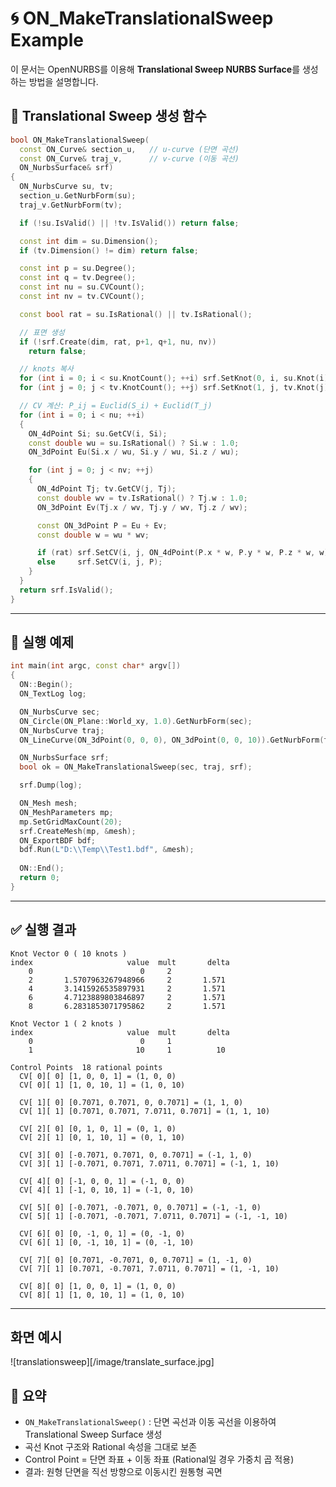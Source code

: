# 🌀 ON_MakeTranslationalSweep Example

이 문서는 OpenNURBS를 이용해 **Translational Sweep NURBS Surface**를
생성하는 방법을 설명합니다.

## 📐 Translational Sweep 생성 함수

``` cpp
bool ON_MakeTranslationalSweep(
  const ON_Curve& section_u,   // u-curve (단면 곡선)
  const ON_Curve& traj_v,      // v-curve (이동 곡선)
  ON_NurbsSurface& srf)
{
  ON_NurbsCurve su, tv;
  section_u.GetNurbForm(su);
  traj_v.GetNurbForm(tv);

  if (!su.IsValid() || !tv.IsValid()) return false;

  const int dim = su.Dimension();
  if (tv.Dimension() != dim) return false;

  const int p = su.Degree();
  const int q = tv.Degree();
  const int nu = su.CVCount();
  const int nv = tv.CVCount();

  const bool rat = su.IsRational() || tv.IsRational();

  // 표면 생성
  if (!srf.Create(dim, rat, p+1, q+1, nu, nv))
    return false;

  // knots 복사
  for (int i = 0; i < su.KnotCount(); ++i) srf.SetKnot(0, i, su.Knot(i));
  for (int j = 0; j < tv.KnotCount(); ++j) srf.SetKnot(1, j, tv.Knot(j));

  // CV 계산: P_ij = Euclid(S_i) + Euclid(T_j)
  for (int i = 0; i < nu; ++i)
  {
    ON_4dPoint Si; su.GetCV(i, Si);
    const double wu = su.IsRational() ? Si.w : 1.0;
    ON_3dPoint Eu(Si.x / wu, Si.y / wu, Si.z / wu);

    for (int j = 0; j < nv; ++j)
    {
      ON_4dPoint Tj; tv.GetCV(j, Tj);
      const double wv = tv.IsRational() ? Tj.w : 1.0;
      ON_3dPoint Ev(Tj.x / wv, Tj.y / wv, Tj.z / wv);

      const ON_3dPoint P = Eu + Ev;
      const double w = wu * wv;

      if (rat) srf.SetCV(i, j, ON_4dPoint(P.x * w, P.y * w, P.z * w, w));
      else     srf.SetCV(i, j, P);
    }
  }
  return srf.IsValid();
}
```

------------------------------------------------------------------------

## 🚀 실행 예제

``` cpp
int main(int argc, const char* argv[])
{
  ON::Begin();
  ON_TextLog log;

  ON_NurbsCurve sec;  
  ON_Circle(ON_Plane::World_xy, 1.0).GetNurbForm(sec);
  ON_NurbsCurve traj; 
  ON_LineCurve(ON_3dPoint(0, 0, 0), ON_3dPoint(0, 0, 10)).GetNurbForm(traj);

  ON_NurbsSurface srf;
  bool ok = ON_MakeTranslationalSweep(sec, traj, srf);

  srf.Dump(log);

  ON_Mesh mesh;
  ON_MeshParameters mp;
  mp.SetGridMaxCount(20);
  srf.CreateMesh(mp, &mesh);
  ON_ExportBDF bdf;
  bdf.Run(L"D:\\Temp\\Test1.bdf", &mesh);
 
  ON::End();
  return 0;
}
```

------------------------------------------------------------------------

## ✅ 실행 결과

    Knot Vector 0 ( 10 knots )
    index                     value  mult       delta
        0                        0     2
        2       1.5707963267948966     2       1.571
        4       3.1415926535897931     2       1.571
        6       4.7123889803846897     2       1.571
        8       6.2831853071795862     2       1.571

    Knot Vector 1 ( 2 knots )
    index                     value  mult       delta
        0                        0     1
        1                       10     1          10

    Control Points  18 rational points
      CV[ 0][ 0] [1, 0, 0, 1] = (1, 0, 0)
      CV[ 0][ 1] [1, 0, 10, 1] = (1, 0, 10)

      CV[ 1][ 0] [0.7071, 0.7071, 0, 0.7071] = (1, 1, 0)
      CV[ 1][ 1] [0.7071, 0.7071, 7.0711, 0.7071] = (1, 1, 10)

      CV[ 2][ 0] [0, 1, 0, 1] = (0, 1, 0)
      CV[ 2][ 1] [0, 1, 10, 1] = (0, 1, 10)

      CV[ 3][ 0] [-0.7071, 0.7071, 0, 0.7071] = (-1, 1, 0)
      CV[ 3][ 1] [-0.7071, 0.7071, 7.0711, 0.7071] = (-1, 1, 10)

      CV[ 4][ 0] [-1, 0, 0, 1] = (-1, 0, 0)
      CV[ 4][ 1] [-1, 0, 10, 1] = (-1, 0, 10)

      CV[ 5][ 0] [-0.7071, -0.7071, 0, 0.7071] = (-1, -1, 0)
      CV[ 5][ 1] [-0.7071, -0.7071, 7.0711, 0.7071] = (-1, -1, 10)

      CV[ 6][ 0] [0, -1, 0, 1] = (0, -1, 0)
      CV[ 6][ 1] [0, -1, 10, 1] = (0, -1, 10)

      CV[ 7][ 0] [0.7071, -0.7071, 0, 0.7071] = (1, -1, 0)
      CV[ 7][ 1] [0.7071, -0.7071, 7.0711, 0.7071] = (1, -1, 10)

      CV[ 8][ 0] [1, 0, 0, 1] = (1, 0, 0)
      CV[ 8][ 1] [1, 0, 10, 1] = (1, 0, 10)

------------------------------------------------------------------------

## 화면 예시
![translationsweep][/image/translate_surface.jpg]


## 📂 요약

-   `ON_MakeTranslationalSweep()` : 단면 곡선과 이동 곡선을 이용하여
    Translational Sweep Surface 생성
-   곡선 Knot 구조와 Rational 속성을 그대로 보존
-   Control Point = 단면 좌표 + 이동 좌표 (Rational일 경우 가중치 곱 적용)
-   결과: 원형 단면을 직선 방향으로 이동시킨 원통형 곡면
